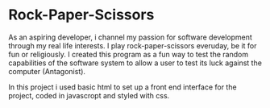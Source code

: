 # Rock-Paper-Scissors

As an aspiring developer, i channel my passion for software development through my real life interests. 
I play rock-paper-scissors everuday, be it for fun or religiously.
I created this program as a fun way to test the random capabilities of the software system to allow a user to test its luck against the computer (Antagonist).

In this project i used basic html to set up a front end interface for the project, coded in javascropt and styled with css.
